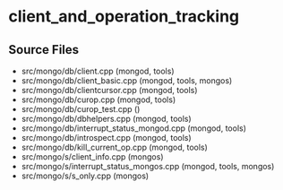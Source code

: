 # client\_and\_operation\_tracking

## Source Files

- src/mongo/db/client.cpp   (mongod, tools)
- src/mongo/db/client\_basic.cpp   (mongod, tools, mongos)
- src/mongo/db/clientcursor.cpp   (mongod, tools)
- src/mongo/db/curop.cpp   (mongod, tools)
- src/mongo/db/curop\_test.cpp   ()
- src/mongo/db/dbhelpers.cpp   (mongod, tools)
- src/mongo/db/interrupt\_status\_mongod.cpp   (mongod, tools)
- src/mongo/db/introspect.cpp   (mongod, tools)
- src/mongo/db/kill\_current\_op.cpp   (mongod, tools)
- src/mongo/s/client\_info.cpp   (mongos)
- src/mongo/s/interrupt\_status\_mongos.cpp   (mongod, tools, mongos)
- src/mongo/s/s\_only.cpp   (mongos)
